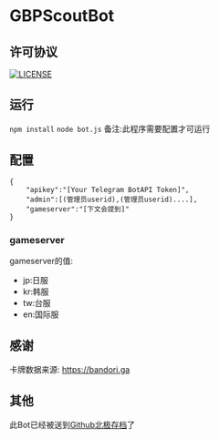 # GBPScoutBot
## 许可协议
[![LICENSE](https://img.shields.io/badge/license-Anti%20996-blue.svg)](https://github.com/996icu/996.ICU/blob/master/LICENSE)

## 运行
`npm install`
`node bot.js`
备注:此程序需要配置才可运行
## 配置

	{
		"apikey":"[Your Telegram BotAPI Token]",
		"admin":[(管理员userid),(管理员userid)....],
		"gameserver":"[下文会提到]"
	}
### gameserver
gameserver的值:

- jp:日服
- kr:韩服
- tw:台服
- en:国际服


## 感谢
卡牌数据来源: https://bandori.ga

## 其他
此Bot已经被送到[Github北极存档](https://archiveprogram.github.com/)了
